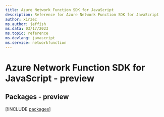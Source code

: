 ```yaml
---
title: Azure Network Function SDK for JavaScript
description: Reference for Azure Network Function SDK for JavaScript
author: xirzec
ms.author: jeffish
ms.data: 03/17/2023
ms.topic: reference
ms.devlang: javascript
ms.service: networkfunction
---
```

# Azure Network Function SDK for JavaScript - preview
## Packages - preview
[!INCLUDE [packages](network-function-index.md)]